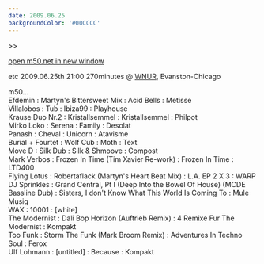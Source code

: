 ```yaml
---
date: 2009.06.25
backgroundColor: '#00CCCC'
---
```


\>>

[open m50.net in new window  
](http://m50.net/)


etc 2009.06.25th 21:00 270minutes @ [WNUR](http://www.wnur.org/), Evanston-Chicago  


m50...  
Efdemin : Martyn's Bittersweet Mix : Acid Bells : Metisse  
Villalobos : Tub : Ibiza99 : Playhouse  
Krause Duo Nr.2 : Kristallsemmel : Kristallsemmel : Philpot  
Mirko Loko : Serena : Family : Desolat  
Panash : Cheval : Unicorn : Atavisme  
Burial + Fourtet : Wolf Cub : Moth : Text  
Move D : Silk Dub : Silk & Shmoove : Compost  
Mark Verbos : Frozen In Time (Tim Xavier Re-work) : Frozen In Time : LTD400  
Flying Lotus : Robertaflack (Martyn's Heart Beat Mix) : L.A. EP 2 X 3 : WARP  
DJ Sprinkles : Grand Central, Pt I (Deep Into the Bowel Of House) (MCDE Bassline Dub) : Sisters, I don't Know What This World Is Coming To : Mule Musiq  
WAX : 10001 : \[white\]  
The Modernist : Dali Bop Horizon (Auftrieb Remix) : 4 Remixe Fur The Modernist : Kompakt  
Too Funk : Storm The Funk (Mark Broom Remix) : Adventures In Techno Soul : Ferox  
Ulf Lohmann : \[untitled\] : Because : Kompakt